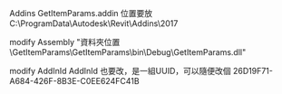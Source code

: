 Addins
GetItemParams.addin 位置要放
C:\ProgramData\Autodesk\Revit\Addins\2017

modify Assembly
<Assembly> 
	"資料夾位置\GetItemParams\GetItemParams\bin\Debug\GetItemParams.dll"
</Assembly>

modify AddInId
AddInId 也要改，是一組UUID，可以隨便改個
<AddInId>26D19F71-A684-426F-8B3E-C0EE624FC41B</AddInId>

